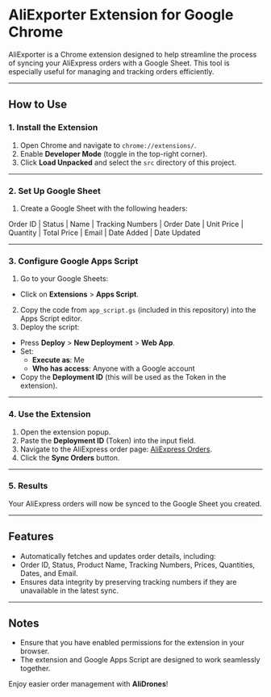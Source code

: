 # AliExporter Extension for Google Chrome

AliExporter is a Chrome extension designed to help streamline the process of syncing your AliExpress orders with a Google Sheet. This tool is especially useful for managing and tracking orders efficiently.

---

## How to Use

### 1. Install the Extension
1. Open Chrome and navigate to `chrome://extensions/`.
2. Enable **Developer Mode** (toggle in the top-right corner).
3. Click **Load Unpacked** and select the `src` directory of this project.

---

### 2. Set Up Google Sheet
1. Create a Google Sheet with the following headers:

Order ID | Status | Name | Tracking Numbers | Order Date | Unit Price | Quantity | Total Price | Email | Date Added | Date Updated

---

### 3. Configure Google Apps Script
1. Go to your Google Sheets:
- Click on **Extensions** > **Apps Script**.
2. Copy the code from `app_script.gs` (included in this repository) into the Apps Script editor.
3. Deploy the script:
- Press **Deploy** > **New Deployment** > **Web App**.
- Set:
  - **Execute as**: Me
  - **Who has access**: Anyone with a Google account
- Copy the **Deployment ID** (this will be used as the Token in the extension).

---

### 4. Use the Extension
1. Open the extension popup.
2. Paste the **Deployment ID** (Token) into the input field.
3. Navigate to the AliExpress order page: [AliExpress Orders](https://www.aliexpress.com/p/order/index.html).
4. Click the **Sync Orders** button.

---

### 5. Results
Your AliExpress orders will now be synced to the Google Sheet you created.

---

## Features
- Automatically fetches and updates order details, including:
- Order ID, Status, Product Name, Tracking Numbers, Prices, Quantities, Dates, and Email.
- Ensures data integrity by preserving tracking numbers if they are unavailable in the latest sync.

---

## Notes
- Ensure that you have enabled permissions for the extension in your browser.
- The extension and Google Apps Script are designed to work seamlessly together.

Enjoy easier order management with **AliDrones**!